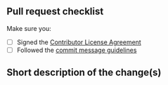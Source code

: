 <!--

Read our pull request guide:
https://sonarwhal.com/docs/contributor-guide/contributing/pull-requests.html

For the following items put an "x" between the square brackets
(i.e. [x]) if you completed the associated item.

-->

## Pull request checklist

Make sure you:

- [ ] Signed the [Contributor License Agreement](https://cla.js.foundation/sonarwhal/sonar)
- [ ] Followed the [commit message guidelines](https://sonarwhal.com/docs/contributor-guide/contributing/pull-requests.html#commitmessages)

## Short description of the change(s)

<!--

If this fixes an existing issue, include the relavant issue number(s).

Thank you for taking the time to open this PR!

-->
